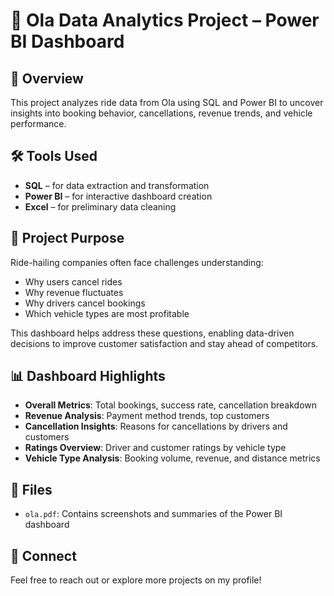 # 🚕 Ola Data Analytics Project – Power BI Dashboard

## 📌 Overview
This project analyzes ride data from Ola using SQL and Power BI to uncover insights into booking behavior, cancellations, revenue trends, and vehicle performance.

## 🛠 Tools Used
- **SQL** – for data extraction and transformation
- **Power BI** – for interactive dashboard creation
- **Excel** – for preliminary data cleaning

## 🎯 Project Purpose
Ride-hailing companies often face challenges understanding:
- Why users cancel rides
- Why revenue fluctuates
- Why drivers cancel bookings
- Which vehicle types are most profitable

This dashboard helps address these questions, enabling data-driven decisions to improve customer satisfaction and stay ahead of competitors.

## 📊 Dashboard Highlights
- **Overall Metrics**: Total bookings, success rate, cancellation breakdown
- **Revenue Analysis**: Payment method trends, top customers
- **Cancellation Insights**: Reasons for cancellations by drivers and customers
- **Ratings Overview**: Driver and customer ratings by vehicle type
- **Vehicle Type Analysis**: Booking volume, revenue, and distance metrics

## 📁 Files
- `ola.pdf`: Contains screenshots and summaries of the Power BI dashboard

## 🔗 Connect
Feel free to reach out or explore more projects on my profile!
